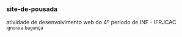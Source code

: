 ### site-de-pousada
atividade de desenvolvimento web do 4º periodo de INF - IFRJCAC <br>
<sub>ignora a bagunça</sub>
